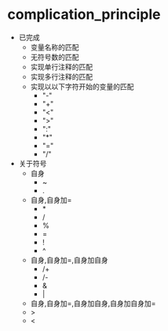 # complication_principle

- 已完成
  - 变量名称的匹配
  - 无符号数的匹配
  - 实现单行注释的匹配
  - 实现多行注释的匹配
  - 实现以以下字符开始的变量的匹配
    - "-"
    - "+"
    - "<"
    - ">"
    - ":"
    - "*"
    - "="
    - "/"
- 关于符号
    - 自身
        - ~
        - .
    - 自身,自身加=
        - \*
        - /
        - %
        - =
        - !
        - ^
    - 自身,自身加=,自身加自身
        - /+
        - /-
        - &
        - |
    - 自身,自身加=,自身加自身,自身加自身加=
    - \>
    - <
